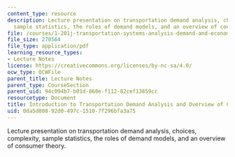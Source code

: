 ```yaml
---
content_type: resource
description: Lecture presentation on transportation demand analysis, choices, complexity,
  sample statistics, the roles of demand models, and an overview of consumer theory.
file: /courses/1-201j-transportation-systems-analysis-demand-and-economics-fall-2008/0da5d80892d0497c15107f296bfa3a75_MIT1_201JF08_lec02.pdf
file_size: 270564
file_type: application/pdf
learning_resource_types:
- Lecture Notes
license: https://creativecommons.org/licenses/by-nc-sa/4.0/
ocw_type: OCWFile
parent_title: Lecture Notes
parent_type: CourseSection
parent_uid: 94c094b7-b01d-868e-f112-82cef13859cc
resourcetype: Document
title: Introduction to Transportation Demand Analysis and Overview of Consumer Theory
uid: 0da5d808-92d0-497c-1510-7f296bfa3a75
---
```

Lecture presentation on transportation demand analysis, choices, complexity, sample statistics, the roles of demand models, and an overview of consumer theory.